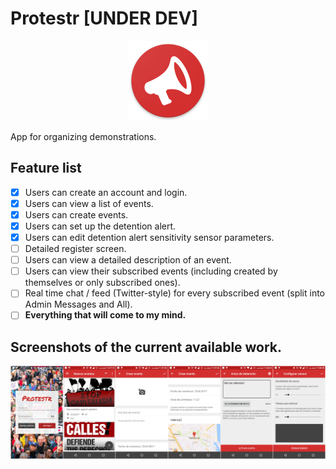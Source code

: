 # Protestr [UNDER DEV]

<div align="center">
	<img src="https://raw.githubusercontent.com/GrenderG/Protestr/master/art/web_hi_res_512.png" width="128">
</div>

App for organizing demonstrations.

## Feature list

- [x] Users can create an account and login.
- [x] Users can view a list of events.
- [x] Users can create events.
- [x] Users can set up the detention alert.
- [x] Users can edit detention alert sensitivity sensor parameters.
- [ ] Detailed register screen.
- [ ] Users can view a detailed description of an event.
- [ ] Users can view their subscribed events (including created by themselves or only subscribed ones).
- [ ] Real time chat / feed (Twitter-style) for every subscribed event (split into Admin Messages and All).
- [ ] **Everything that will come to my mind.**

## Screenshots of the current available work.

![Screenshots](https://raw.githubusercontent.com/GrenderG/Protestr/master/art/all_images.jpg)
